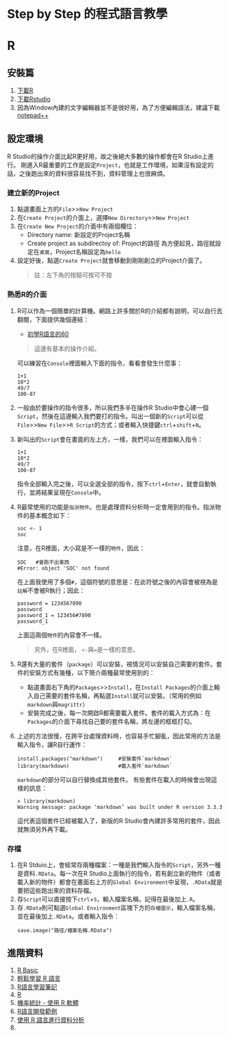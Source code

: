 # Step by Step 的程式語言教學

# R
## 安裝篇
1. [下載R](https://cran.r-project.org/bin/windows/base/)
2. [下載Rstudio](https://www.rstudio.com/products/rstudio/download/)
3. 因為Window內建的文字編輯器並不是很好用，為了方便編輯語法，建議下載[notepad++](https://notepad-plus-plus.org/)

## 設定環境
R Studio的操作介面比起R更好用，故之後絕大多數的操作都會在R Studio上進行。
剛進入R最重要的工作是設定`Project`，也就是工作環境，如果沒有設定的話，之後跑出來的資料很容易找不到，資料管理上也很麻煩。
### 建立新的Project
1. 點選畫面上方的`File`>>`New Project`
2. 在`Create Project`的介面上，選擇`New Directory`>>`New Project`
3. 在`Create New Project`的介面中有兩個欄位：
    - Directory name: 新設定的Project名稱
    - Create project as subdirectoy of: Project的路徑
    為方便起見，路徑就設定在`桌面`，Project名稱設定為`hello`
4. 設定好後，點選`Create Project`就會移動到剛剛創立的Project介面了。
    > 註：左下角的按鈕可按可不按

### 熟悉R的介面
1. R可以作為一個簡單的計算機。網路上許多關於R的介紹都有說明，可以自行去翻閱，下面提供幾個連結：
    - [初學R語言的60](https://www.slideshare.net/chenpanliao/slide-44171070)
    > 這邊有基本的操作介紹。
    
    可以練習在`Console`裡面輸入下面的指令，看看會發生什麼事：
    ```{r}
    1+1
    10*2
    49/7
    100-87
    ```
2. 一般由於要操作的指令很多，所以我們多半在操作R Studio中會心建一個`Script`，然後在這邊輸入我們要打的指令。叫出一個新的`Script`可以從`File`>>`New File`>>`R Script`的方式；或者輸入快捷鍵`ctrl`+`shift`+`N`。
3. 新叫出的`Script`會在畫面的左上方，一樣，我們可以在裡面輸入指令：
    ```{r}
    1+1
    10*2
    49/7
    100-87
    ```
    指令全部輸入完之後，可以全選全部的指令，按下`ctrl`+`Enter`，就會自動執行，並將結果呈現在`Console`中。
4. R最常使用的功能是`指派物件`。也是處理資料分析時一定會用到的指令。指派物件的基本概念如下：
    ```{r}
    soc <- 1
    soc
    ```
    注意，在R裡面，大小寫是不一樣的`物件`，因此：
    ```{r}
    SOC   #會跑不出東西
    #Error: object 'SOC' not found
    ```
    在上面我使用了多個`#`，這個符號的意思是：在此符號之後的內容會被視為是`註解`不會被R執行；因此：
    ```{r}
    password = 1234567890
    password
    password_1 = 123456#7890
    password_1
    ```
    上面這兩個`物件`的內容會不一樣。
   > 另外，在R裡面， `<-`與`=`是一樣的意思。
5. R還有大量的套件（`package`）可以安裝，視情況可以安裝自己需要的套件。套件的安裝方式有幾種，以下簡介兩種最常使用到的：
    - 點選畫面右下角的`Packages`>>`Install`，在`Install Packages`的介面上輸入自己需要的套件名稱，再點選`Install`就可以安裝。（常用的例如`markdown`與`magrittr`）
    - 安裝完成之後，每一次開啟R都需要載入套件。套件的載入方式為：在`Packages`的介面下尋找自己要的套件名稱，將左邊的框框打勾。
6. 上述的方法很慢，在跨平台處理資料時，也容易手忙腳亂，因此常用的方法是輸入指令，讓R自行運作：
    ```{r}
    install.packages("markdown")     #安裝套件`markdown`
    library(markdown)                #載入套件`markdown`
    ```
    `markdown`的部分可以自行替換成其他套件。
    有些套件在載入的時候會出現這樣的訊息：
    ```
    > library(markdown) 
    Warning message: package ‘markdown’ was built under R version 3.3.3
    ```
    這代表這個套件已經被載入了，新版的R Studio會內建許多常用的套件，因此就無須另外再下載。
### 存檔
1. 在R Stduio上，會經常存兩種檔案：一種是我們輸入指令的`Script`，另外一種是資料`.RData`。每一次在R Studio上面執行的指令，若有創立新的物件（或者載入新的物件）都會在畫面右上方的`Global Environment`中呈現，`.RData`就是要把這些跑出來的資料存檔。
2. 存`Script`可以直接按下`ctrl`+`S`，輸入檔案名稱，記得在最後加上`.R`。
3. 存`.RData`則可點選`Global Environment`區塊下方的`存檔圖示`，輸入檔案名稱，並在最後加上`.RData`。或者輸入指令：
    ```{r}
    save.image("路徑/檔案名稱.RData")
    ```

## 進階資料
1. [R Basic](https://www.gitbook.com/book/joe11051105/r_basic/details)
2. [輕鬆學習 R 語言](https://www.gitbook.com/book/yaojenkuo/learn-r-the-easy-way/details)
3. [R語言學習筆記](https://www.gitbook.com/book/tianyiwangnovanyc/r/details)
4. [R](https://www.gitbook.com/book/fongcilin/r/details)
5. [機率統計 - 使用 R 軟體](https://www.gitbook.com/book/ccckmit/r_statistics/details)
6. [R語言開發範例](https://www.gitbook.com/book/opentaoyuan/r_language/details)
7. [使用 R 語言進行資料分析](https://www.gitbook.com/book/pecu/-r/details)
8. 
